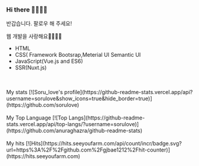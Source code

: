 ### Hi there 👋🏻👋🏻

반갑습니다.
팔로우 해 주세요!

웹 개발을 사랑해요🥰🥰💖💖
<ul>
<li> HTML</li>
<li>CSS( Framework Bootsrap,Meterial UI Semantic UI</li>
<li>JavaScript(Vue.js and ES6)</li>
<li>SSR(Nuxt.js)</li>
</ul>
<br>

<br>
My stats
[![Soru_love's profile](https://github-readme-stats.vercel.app/api?username=sorulove&show_icons=true&hide_border=true)](https://github.com/sorulove)
<br>
<br>
My Top Language
[![Top Langs](https://github-readme-stats.vercel.app/api/top-langs/?username=sorulove)](https://github.com/anuraghazra/github-readme-stats)
<br>
<br>
My hits
[![Hits](https://hits.seeyoufarm.com/api/count/incr/badge.svg?url=https%3A%2F%2Fgithub.com%2Fgjbae1212%2Fhit-counter)](https://hits.seeyoufarm.com)                    
